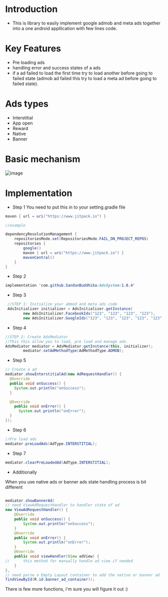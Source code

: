 
# Introduction
* This is library to easily implement google admob and meta ads together into a one android appllication with few lines code.

# Key Features
* Pre loading ads
* handling error and success states of a ads
* if a ad failed to load the first time try to load another before going to failed state (admob ad failed this try to load a meta ad before going to failed state).

# Ads types
* Interstitial
* App open
* Reward
* Native
* Banner

# Basic mechanism
![image](https://github.com/user-attachments/assets/34350043-16b5-41d7-9528-9f99b00aebe5)


# Implementation

* Step 1
  You need to put this in to your setting.gradle file
```java
maven { url = uri("https://www.jitpack.io") }
```
```java
//example

dependencyResolutionManagement {
    repositoriesMode.set(RepositoriesMode.FAIL_ON_PROJECT_REPOS)
    repositories {
        google()
        maven { url = uri("https://www.jitpack.io") }
        mavenCentral()
    }
}
```

* Step 2
```css
implementation 'com.github.SandunBuddhika:AdsSystem:1.0.4'
```

* Step 3

```java  
 //STEP 1: Initialize your abmod and meta ads code
 AdsInitializer initializer = AdsInitializer.getInstance(  
        new AdsInitializer.FacebookIds("123", "123", "123", "123"),  
        new AdsInitializer.GoogleIds("123", "123", "123", "123", "123", "123"));  
```  

* Step 4

```java
//STEP 2: Create AdsMediator
//This this allow you to load, pre load and manage ads.
AdsMediator mediator = AdsMediator.getInstance(this, initializer);
        mediator.setAdMethodType(AdMethodType.ADMOB);
```

* Step 5
```java
// Create a ad
mediator.showInterstitialAd(new AdRequestHandler() {
  @Override
  public void onSuccess() {
    System.out.println("onSuccess");
  }

  @Override
    public void onError() {
      System.out.println("onError");
  }
});
```
* Step 6
```java
//Pre load ads
mediator.preLoadAds(AdType.INTERSTITIAL);
```

* Step 7
```java
mediator.clearPreLoadedAd(AdType.INTERSTITIAL);
```

* Additionally

When you use native ads or banner ads state handling process is bit different
```java

mediator.showBannerAd(
// need ViewAdRequestHandler to handler state of ad
new ViewAdRequestHandler() {
    @Override
    public void onSuccess() {
        System.out.println("onSuccess");
    }
    @Override
    public void onError() {
        System.out.println("onError");
    }
    @Override
    public void viewHandler(View adView) {
//      this method for manually handle ad view if needed
    }
},
// need parse a Empty Layout container to add the native or banner ad
findViewById(R.id.banner_ad_container));
```

There is few more functions, i'm sure you will figure it out :)
